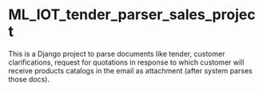 # ML_IOT_tender_parser_sales_project
This is a Django project to parse documents like tender, customer clarifications, request for quotations in response to which customer will receive products catalogs in the email as attachment (after system parses those docs).
